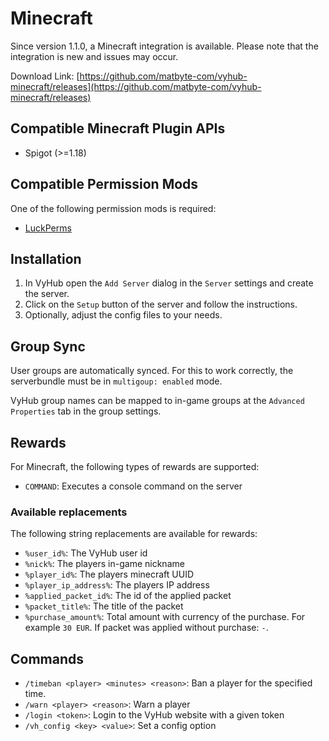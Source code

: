 # Minecraft

Since version 1.1.0, a Minecraft integration is available. Please note that the integration is new and issues may occur.

Download Link:
[https://github.com/matbyte-com/vyhub-minecraft/releases](https://github.com/matbyte-com/vyhub-minecraft/releases)

## Compatible Minecraft Plugin APIs

- Spigot (>=1.18)

## Compatible Permission Mods

One of the following permission mods is required:

- [LuckPerms](https://luckperms.net)

## Installation

1. In VyHub open the `Add Server` dialog in the `Server` settings and create the server.
2. Click on the `Setup` button of the server and follow the instructions.
3. Optionally, adjust the config files to your needs.

## Group Sync
User groups are automatically synced. For this to work correctly, the serverbundle must be in `multigoup: enabled` mode.

VyHub group names can be mapped to in-game groups at the `Advanced Properties` tab in the group settings.


## Rewards
For Minecraft, the following types of rewards are supported:

- `COMMAND`: Executes a console command on the server

### Available replacements
The following string replacements are available for rewards:

- `%user_id%`: The VyHub user id
- `%nick%`: The players in-game nickname
- `%player_id%`: The players minecraft UUID
- `%player_ip_address%`: The players IP address
- `%applied_packet_id%`: The id of the applied packet
- `%packet_title%`: The title of the packet
- `%purchase_amount%`: Total amount with currency of the purchase. For example `30 EUR`. If packet was applied without purchase: `-`.

## Commands

- `/timeban <player> <minutes> <reason>`: Ban a player for the specified time.
- `/warn <player> <reason>`: Warn a player
- `/login <token>`: Login to the VyHub website with a given token
- `/vh_config <key> <value>`: Set a config option